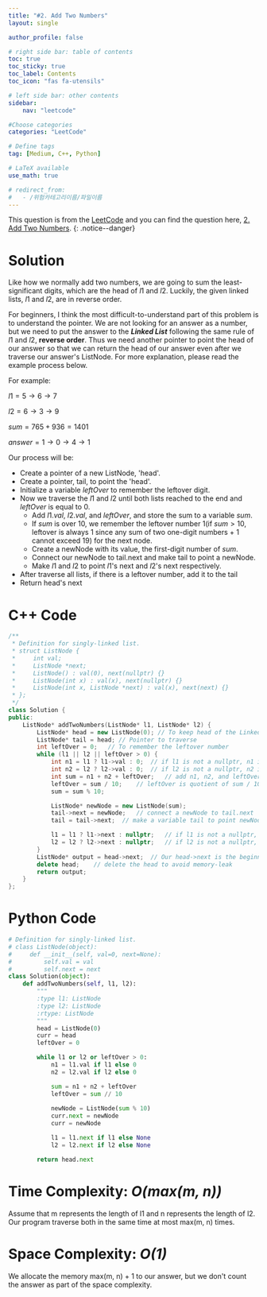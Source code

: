 ```yaml
---
title: "#2. Add Two Numbers"
layout: single

author_profile: false

# right side bar: table of contents
toc: true
toc_sticky: true
toc_label: Contents
toc_icon: "fas fa-utensils"

# left side bar: other contents
sidebar:
    nav: "leetcode"

#Choose categories
categories: "LeetCode"

# Define tags
tag: [Medium, C++, Python]

# LaTeX available
use_math: true

# redirect_from:
#   - /위험카테고리이름/파일이름
---
```


This question is from the [LeetCode](https://leetcode.com) and you can find the question here, [2. Add Two Numbers](https://leetcode.com/problems/add-two-numbers/).
{: .notice--danger}

# Solution
Like how we normally add two numbers, we are going to sum the least-significant digits, which are the head of $l1$ and $l2$. Luckily, the given linked lists, $l1$ and $l2$, are in reverse order. 

For beginners, I think the most difficult-to-understand part of this problem is to understand the pointer. We are not looking for an answer as a number, but we need to put the answer to the ***Linked List*** following the same rule of $l1$ and $l2$, **reverse order**. Thus we need another pointer to point the head of our answer so that we can return the head of our answer even after we traverse our answer's ListNode.  For more explanation, please read the example process below.

For example:

$l1 = 5 \to 6 \to 7$

$l2 = 6 \to 3 \to 9$

$sum = 765 + 936 = 1401$

$answer = 1 \to 0 \to 4 \to 1$

Our process will be:

+ Create a pointer of a new ListNode, 'head'.
+ Create a pointer, tail, to point the 'head'.
+ Initialize a variable $leftOver$ to remember the leftover digit.
+ Now we traverse the $l1$ and $l2$ until both lists reached to the end and $leftOver$ is equal to $0$.
  + Add $l1.val$, $l2.val$, and $leftOver$, and store the sum to a variable $sum$.
  + If $sum$ is over $10$, we remember the leftover number 1(if $sum > 10$, leftover is always 1 since any sum of two one-digit numbers + 1 cannot exceed 19) for the next node.
  +  Create a newNode with its value, the first-digit number of $sum$.
  + Connect our newNode to tail.next and make tail to point a newNode.
  + Make $l1$ and $l2$ to point $l1$'s next and $l2$'s next respectively.
+ After traverse all lists, if there is a leftover number, add it to the tail
+ Return head's next

# C++ Code
```c++
/**
 * Definition for singly-linked list.
 * struct ListNode {
 *     int val;
 *     ListNode *next;
 *     ListNode() : val(0), next(nullptr) {}
 *     ListNode(int x) : val(x), next(nullptr) {}
 *     ListNode(int x, ListNode *next) : val(x), next(next) {}
 * };
 */
class Solution {
public:
    ListNode* addTwoNumbers(ListNode* l1, ListNode* l2) {
        ListNode* head = new ListNode(0); // To keep head of the Linked List
        ListNode* tail = head; // Pointer to traverse
        int leftOver = 0;   // To remember the leftover number
        while (l1 || l2 || leftOver > 0) {
            int n1 = l1 ? l1->val : 0;  // if l1 is not a nullptr, n1 is l1->val
            int n2 = l2 ? l2->val : 0;  // if l2 is not a nullptr, n2 is l2->val
            int sum = n1 + n2 + leftOver;   // add n1, n2, and leftOver
            leftOver = sum / 10;    // leftOver is quotient of sum / 10;
            sum = sum % 10;

            ListNode* newNode = new ListNode(sum);
            tail->next = newNode;   // connect a newNode to tail.next
            tail = tail->next;  // make a variable tail to point newNode

            l1 = l1 ? l1->next : nullptr;   // if l1 is not a nullptr, make l1 to point l1.next
            l2 = l2 ? l2->next : nullptr;   // if l2 is not a nullptr, make l2 to point l2.next
        }
        ListNode* output = head->next;  // Our head->next is the beginning of the answer
        delete head;    // delete the head to avoid memory-leak
        return output;
    }
};
```


# Python Code
~~~python
# Definition for singly-linked list.
# class ListNode(object):
#     def __init__(self, val=0, next=None):
#         self.val = val
#         self.next = next
class Solution(object):
    def addTwoNumbers(self, l1, l2):
        """
        :type l1: ListNode
        :type l2: ListNode
        :rtype: ListNode
        """
        head = ListNode(0)
        curr = head
        leftOver = 0

        while l1 or l2 or leftOver > 0:
            n1 = l1.val if l1 else 0
            n2 = l2.val if l2 else 0

            sum = n1 + n2 + leftOver
            leftOver = sum // 10
            
            newNode = ListNode(sum % 10)
            curr.next = newNode
            curr = newNode

            l1 = l1.next if l1 else None
            l2 = l2.next if l2 else None

        return head.next
~~~

# Time Complexity: *O(max(m, n))*
Assume that m represents the length of l1 and n represents the length of l2.
Our program traverse both in the same time at most max(m, n) times.

# Space Complexity: *O(1)*
We allocate the memory max(m, n) + 1 to our answer, but we don't count the answer as part of the space complexity.
